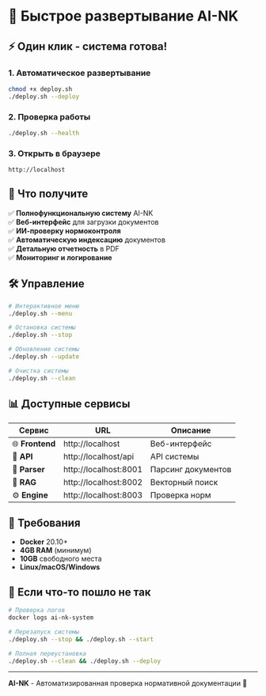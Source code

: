 # 🚀 Быстрое развертывание AI-NK

## ⚡ Один клик - система готова!

### 1. Автоматическое развертывание
```bash
chmod +x deploy.sh
./deploy.sh --deploy
```

### 2. Проверка работы
```bash
./deploy.sh --health
```

### 3. Открыть в браузере
```
http://localhost
```

## 🎯 Что получите

✅ **Полнофункциональную систему** AI-NK  
✅ **Веб-интерфейс** для загрузки документов  
✅ **ИИ-проверку нормоконтроля**  
✅ **Автоматическую индексацию** документов  
✅ **Детальную отчетность** в PDF  
✅ **Мониторинг и логирование**  

## 🛠️ Управление

```bash
# Интерактивное меню
./deploy.sh --menu

# Остановка системы
./deploy.sh --stop

# Обновление системы
./deploy.sh --update

# Очистка системы
./deploy.sh --clean
```

## 📊 Доступные сервисы

| Сервис | URL | Описание |
|--------|-----|----------|
| 🌐 **Frontend** | http://localhost | Веб-интерфейс |
| 🔌 **API** | http://localhost/api | API системы |
| 📄 **Parser** | http://localhost:8001 | Парсинг документов |
| 🧠 **RAG** | http://localhost:8002 | Векторный поиск |
| ⚙️ **Engine** | http://localhost:8003 | Проверка норм |

## 🔧 Требования

- **Docker** 20.10+
- **4GB RAM** (минимум)
- **10GB** свободного места
- **Linux/macOS/Windows**

## 🚨 Если что-то пошло не так

```bash
# Проверка логов
docker logs ai-nk-system

# Перезапуск системы
./deploy.sh --stop && ./deploy.sh --start

# Полная переустановка
./deploy.sh --clean && ./deploy.sh --deploy
```

---

**AI-NK** - Автоматизированная проверка нормативной документации 🤖
